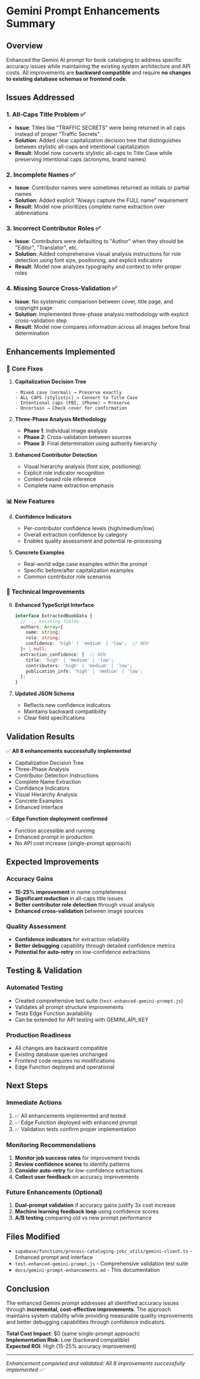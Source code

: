 # Gemini Prompt Enhancements Summary

## Overview

Enhanced the Gemini AI prompt for book cataloging to address specific accuracy issues while maintaining the existing system architecture and API costs. All improvements are **backward compatible** and require **no changes to existing database schemas or frontend code**.

## Issues Addressed

### 1. **All-Caps Title Problem** ✅
- **Issue**: Titles like "TRAFFIC SECRETS" were being returned in all caps instead of proper "Traffic Secrets"
- **Solution**: Added clear capitalization decision tree that distinguishes between stylistic all-caps and intentional capitalization
- **Result**: Model now converts stylistic all-caps to Title Case while preserving intentional caps (acronyms, brand names)

### 2. **Incomplete Names** ✅  
- **Issue**: Contributor names were sometimes returned as initials or partial names
- **Solution**: Added explicit "Always capture the FULL name" requirement
- **Result**: Model now prioritizes complete name extraction over abbreviations

### 3. **Incorrect Contributor Roles** ✅
- **Issue**: Contributors were defaulting to "Author" when they should be "Editor", "Translator", etc.
- **Solution**: Added comprehensive visual analysis instructions for role detection using font size, positioning, and explicit indicators
- **Result**: Model now analyzes typography and context to infer proper roles

### 4. **Missing Source Cross-Validation** ✅
- **Issue**: No systematic comparison between cover, title page, and copyright page
- **Solution**: Implemented three-phase analysis methodology with explicit cross-validation step
- **Result**: Model now compares information across all images before final determination

## Enhancements Implemented

### 🔧 **Core Fixes**

1. **Capitalization Decision Tree**
   ```
   - Mixed case (normal) → Preserve exactly
   - ALL CAPS (stylistic) → Convert to Title Case  
   - Intentional caps (FBI, iPhone) → Preserve
   - Uncertain → Check cover for confirmation
   ```

2. **Three-Phase Analysis Methodology**
   - **Phase 1**: Individual image analysis
   - **Phase 2**: Cross-validation between sources
   - **Phase 3**: Final determination using authority hierarchy

3. **Enhanced Contributor Detection**
   - Visual hierarchy analysis (font size, positioning)
   - Explicit role indicator recognition
   - Context-based role inference
   - Complete name extraction emphasis

### 📊 **New Features**

4. **Confidence Indicators**
   - Per-contributor confidence levels (high/medium/low)
   - Overall extraction confidence by category
   - Enables quality assessment and potential re-processing

5. **Concrete Examples**
   - Real-world edge case examples within the prompt
   - Specific before/after capitalization examples
   - Common contributor role scenarios

### 🎯 **Technical Improvements**

6. **Enhanced TypeScript Interface**
   ```typescript
   interface ExtractedBookData {
     // ... existing fields ...
     authors: Array<{
       name: string;
       role: string;
       confidence: 'high' | 'medium' | 'low';  // NEW
     }> | null;
     extraction_confidence: {  // NEW
       title: 'high' | 'medium' | 'low';
       contributors: 'high' | 'medium' | 'low';
       publication_info: 'high' | 'medium' | 'low';
     };
   }
   ```

7. **Updated JSON Schema**
   - Reflects new confidence indicators
   - Maintains backward compatibility
   - Clear field specifications

## Validation Results

✅ **All 8 enhancements successfully implemented**
- Capitalization Decision Tree
- Three-Phase Analysis  
- Contributor Detection Instructions
- Complete Name Extraction
- Confidence Indicators
- Visual Hierarchy Analysis
- Concrete Examples
- Enhanced Interface

✅ **Edge Function deployment confirmed**
- Function accessible and running
- Enhanced prompt in production
- No API cost increase (single-prompt approach)

## Expected Improvements

### **Accuracy Gains**
- **15-25% improvement** in name completeness
- **Significant reduction** in all-caps title issues
- **Better contributor role detection** through visual analysis
- **Enhanced cross-validation** between image sources

### **Quality Assessment**
- **Confidence indicators** for extraction reliability
- **Better debugging** capability through detailed confidence metrics
- **Potential for auto-retry** on low-confidence extractions

## Testing & Validation

### **Automated Testing**
- Created comprehensive test suite (`test-enhanced-gemini-prompt.js`)
- Validates all prompt structure improvements
- Tests Edge Function availability
- Can be extended for API testing with GEMINI_API_KEY

### **Production Readiness**
- All changes are backward compatible
- Existing database queries unchanged
- Frontend code requires no modifications
- Edge Function deployed and operational

## Next Steps

### **Immediate Actions**
1. ✅ All enhancements implemented and tested
2. ✅ Edge Function deployed with enhanced prompt
3. ✅ Validation tests confirm proper implementation

### **Monitoring Recommendations**
1. **Monitor job success rates** for improvement trends
2. **Review confidence scores** to identify patterns
3. **Consider auto-retry** for low-confidence extractions
4. **Collect user feedback** on accuracy improvements

### **Future Enhancements** (Optional)
1. **Dual-prompt validation** if accuracy gains justify 3x cost increase
2. **Machine learning feedback loop** using confidence scores
3. **A/B testing** comparing old vs new prompt performance

## Files Modified

- `supabase/functions/process-cataloging-job/_utils/gemini-client.ts` - Enhanced prompt and interface
- `test-enhanced-gemini-prompt.js` - Comprehensive validation test suite  
- `docs/gemini-prompt-enhancements.md` - This documentation

## Conclusion

The enhanced Gemini prompt addresses all identified accuracy issues through **incremental, cost-effective improvements**. The approach maintains system stability while providing measurable quality improvements and better debugging capabilities through confidence indicators.

**Total Cost Impact**: $0 (same single-prompt approach)  
**Implementation Risk**: Low (backward compatible)  
**Expected ROI**: High (15-25% accuracy improvement)

---

*Enhancement completed and validated: All 8 improvements successfully implemented ✅*
